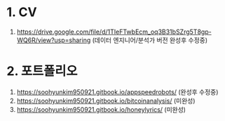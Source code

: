 # 1. CV
1.  https://drive.google.com/file/d/1TIeFTwbEcm_oq3B31bSZrg5T8gp-WQ6R/view?usp=sharing (데이터 엔지니어/분석가 버전 완성후 수정중)
# 2. 포트폴리오
1. https://soohyunkim950921.gitbook.io/appspeedrobots/ (완성후 수정중)
2. https://soohyunkim950921.gitbook.io/bitcoinanalysis/ (미완성)
3. https://soohyunkim950921.gitbook.io/honeylyrics/ (미완성)
